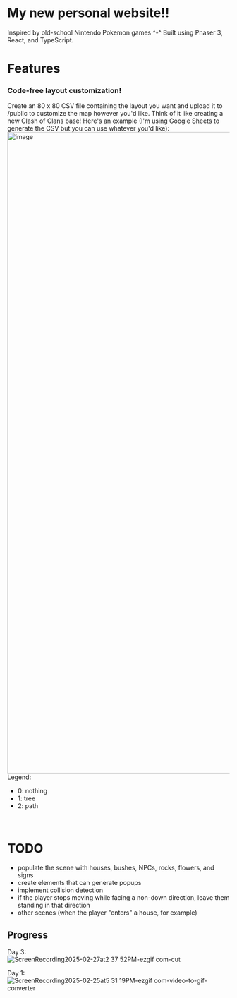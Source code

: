 # My new personal website!!

Inspired by old-school Nintendo Pokemon games ^-^ Built using Phaser 3, React, and TypeScript.

# Features
### Code-free layout customization! 
Create an 80 x 80 CSV file containing the layout you want and upload it to /public to customize the map however you'd like. Think of it like creating a new Clash of Clans base! Here's an example (I'm using Google Sheets to generate the CSV but you can use whatever you'd like):
<br>
<img width="1454" alt="image" src="https://github.com/user-attachments/assets/64bbd400-2786-47ca-b726-78281ca6ed66" />
Legend:
- 0: nothing
- 1: tree
- 2: path

<br>


# TODO
- populate the scene with houses, bushes, NPCs, rocks, flowers, and signs
- create elements that can generate popups
- implement collision detection
- if the player stops moving while facing a non-down direction, leave them standing in that direction
- other scenes (when the player "enters" a house, for example)

## Progress
Day 3:
<br>
![ScreenRecording2025-02-27at2 37 52PM-ezgif com-cut](https://github.com/user-attachments/assets/dec4d111-4e43-441e-b609-a9653a531585)

Day 1: 
<br>
![ScreenRecording2025-02-25at5 31 19PM-ezgif com-video-to-gif-converter](https://github.com/user-attachments/assets/79112ada-1f6d-4cc7-9291-074c71cdfc18)


